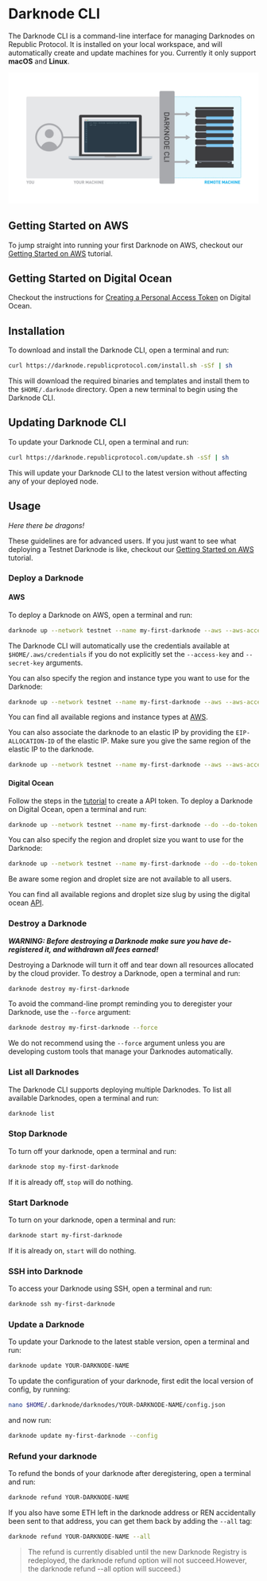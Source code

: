 # Darknode CLI

The Darknode CLI is a command-line interface for managing Darknodes on Republic Protocol. It is installed on your local workspace, and will automatically create and update machines for you. Currently it only support **macOS** and **Linux**. 

![](./docs/darknode-cli-overview.jpg)

## Getting Started on AWS

To jump straight into running your first Darknode on AWS, checkout our [Getting Started on AWS](./docs/getting-started-on-aws.md) tutorial.

## Getting Started on Digital Ocean
 
Checkout the instructions for [Creating a Personal Access Token](https://github.com/republicprotocol/darknode-cli#digital-ocean) on Digital Ocean.

## Installation

To download and install the Darknode CLI, open a terminal and run:

```sh
curl https://darknode.republicprotocol.com/install.sh -sSf | sh
```

This will download the required binaries and templates and install them to the `$HOME/.darknode` directory. Open a new terminal to begin using the Darknode CLI.

## Updating Darknode CLI

To update your Darknode CLI, open a terminal and run:

```sh
curl https://darknode.republicprotocol.com/update.sh -sSf | sh
```

This will update your Darknode CLI to the latest version without affecting any of your deployed node. 

## Usage

_Here there be dragons!_

These guidelines are for advanced users. If you just want to see what deploying a Testnet Darknode is like, checkout our [Getting Started on AWS](./docs/getting-started-on-aws.md) tutorial.

### Deploy a Darknode

#### AWS

To deploy a Darknode on AWS, open a terminal and run:

```sh
darknode up --network testnet --name my-first-darknode --aws --aws-access-key YOUR-AWS-ACCESS-KEY --aws-secret-key YOUR-AWS-SECRET-KEY
``` 

The Darknode CLI will automatically use the credentials available at `$HOME/.aws/credentials` if you do not explicitly set the `--access-key` and `--secret-key` arguments.

You can also specify the region and instance type you want to use for the Darknode:

```sh
darknode up --network testnet --name my-first-darknode --aws --aws-access-key YOUR-AWS-ACCESS-KEY --aws-secret-key YOUR-AWS-SECRET-KEY --aws-region eu-west-1 --aws-instance t2.small
``` 

You can find all available regions and instance types at [AWS](https://docs.aws.amazon.com/AmazonRDS/latest/UserGuide/Concepts.RegionsAndAvailabilityZones.html).

You can also associate the darknode to an elastic IP by providing the `EIP-ALLOCATION-ID` of the elastic IP. 
Make sure you give the same region of the elastic IP to the darknode. 


```sh
darknode up --network testnet --name my-first-darknode --aws --aws-access-key YOUR-AWS-ACCESS-KEY --aws-secret-key YOUR-AWS-SECRET-KEY --aws-region SAME-REGION-AS-EIP --aws-elastic-ip EIP-ALLOCATION-ID
``` 

#### Digital Ocean

Follow the steps in the [tutorial](https://www.digitalocean.com/docs/api/create-personal-access-token/) to create a API token. 
To deploy a Darknode on Digital Ocean, open a terminal and run:

```sh
darknode up --network testnet --name my-first-darknode --do --do-token YOUR-API-TOKEN
``` 

You can also specify the region and droplet size you want to use for the Darknode:

```sh
darknode up --network testnet --name my-first-darknode --do --do-token YOUR-API-TOKEN --do-region nyc1 --do-droplet 8gb
``` 

Be aware some region and droplet size are not available to all users.

You can find all available regions and droplet size slug by using the digital ocean [API](https://developers.digitalocean.com/documentation/v2/#regions).

### Destroy a Darknode

_**WARNING: Before destroying a Darknode make sure you have de-registered it, and withdrawn all fees earned!**_

Destroying a Darknode will turn it off and tear down all resources allocated by the cloud provider. To destroy a Darknode, open a terminal and run:

```sh
darknode destroy my-first-darknode
``` 

To avoid the command-line prompt reminding you to deregister your Darknode, use the `--force` argument: 

```sh
darknode destroy my-first-darknode --force
```

We do not recommend using the `--force` argument unless you are developing custom tools that manage your Darknodes automatically.


### List all Darknodes

The Darknode CLI supports deploying multiple Darknodes. To list all available Darknodes, open a terminal and run:

```sh
darknode list
```

### Stop Darknode

To turn off your darknode, open a terminal and run: 

```sh
darknode stop my-first-darknode

``` 

If it is already off, `stop` will do nothing.

### Start Darknode

To turn on your darknode, open a terminal and run: 

```sh
darknode start my-first-darknode
``` 

If it is already on, `start` will do nothing.

### SSH into Darknode

To access your Darknode using SSH, open a terminal and run:

```sh
darknode ssh my-first-darknode
``` 

### Update a Darknode

To update your Darknode to the latest stable version, open a terminal and run:

```sh
darknode update YOUR-DARKNODE-NAME
``` 

To update the configuration of your darknode, first edit the local version of config, by running:

```sh
nano $HOME/.darknode/darknodes/YOUR-DARKNODE-NAME/config.json
``` 

and now run:

```sh
darknode update my-first-darknode --config
``` 

### Refund your darknode

To refund the bonds of your darknode after deregistering, open a terminal and run:

```sh
darknode refund YOUR-DARKNODE-NAME
``` 

If you also have some ETH left in the darknode address or REN accidentally been sent
to that address, you can get them back by adding the `--all` tag:

```sh
darknode refund YOUR-DARKNODE-NAME --all
``` 

> The refund is currently disabled until the new Darknode Registry is redeployed, the darknode refund option will not succeed.However, the darknode refund --all option will succeed.)
